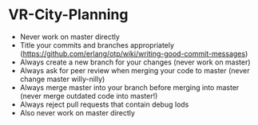 # VR-City-Planning

- Never work on master directly
- Title your commits and branches appropriately (https://github.com/erlang/otp/wiki/writing-good-commit-messages)
- Always create a new branch for your changes (never work on master)
- Always ask for peer review when merging your code to master (never change master willy-nilly)
- Always merge master into your branch before merging into master (never merge outdated code into master!)
- Always reject pull requests that contain debug lods
- Also never work on master directly
